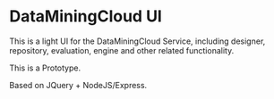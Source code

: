 # DataMiningCloud UI

This is a light UI for the DataMiningCloud Service, including designer, repository, evaluation, engine and other related functionality.

This is a Prototype.

Based on JQuery + NodeJS/Express.
